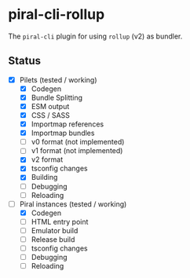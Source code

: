 # piral-cli-rollup

The `piral-cli` plugin for using `rollup` (v2) as bundler.

## Status

- [x] Pilets (tested / working)
    - [x] Codegen
    - [x] Bundle Splitting
    - [x] ESM output
    - [x] CSS / SASS
    - [x] Importmap references
    - [x] Importmap bundles
    - [ ] v0 format (not implemented)
    - [ ] v1 format (not implemented)
    - [x] v2 format
    - [x] tsconfig changes
    - [x] Building
    - [ ] Debugging
    - [ ] Reloading
- [ ] Piral instances (tested / working)
    - [x] Codegen
    - [ ] HTML entry point
    - [ ] Emulator build
    - [ ] Release build
    - [ ] tsconfig changes
    - [ ] Debugging
    - [ ] Reloading
